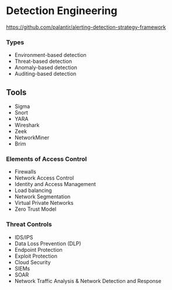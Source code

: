 # Detection Engineering

https://github.com/palantir/alerting-detection-strategy-framework

### Types
- Environment-based detection
- Threat-based detection
- Anomaly-based detection
- Auditing-based detection

## Tools
- Sigma
- Snort
- YARA
- Wireshark
- Zeek
- NetworkMiner
- Brim

### Elements of Access Control
- Firewalls
- Network Access Control
- Identity and Access Management
- Load balancing
- Network Segmentation
- Virtual Private Networks
- Zero Trust Model

### Threat Controls
- IDS/IPS
- Data Loss Prevention (DLP)
- Endpoint Protection
- Exploit Protection
- Cloud Security
- SIEMs
- SOAR
- Network Traffic Analysis & Network Detection and Response